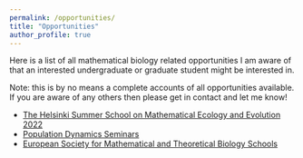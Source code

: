 ```yaml
---
permalink: /opportunities/
title: "Opportunities"
author_profile: true
---
```


Here is a list of all mathematical biology related opportunities I am aware of that an 
interested undergraduate or graduate student might be interested in.

Note: this is by no means a complete accounts of all opportunities available. If you are aware of any others then please get
in contact and let me know!

* [The Helsinki Summer School on Mathematical Ecology and Evolution 2022](https://wiki.helsinki.fi/display/BioMath/Summer+Schools)
* [Population Dynamics Seminars](https://adras81.bitbucket.io/PopDynSeminars.html)
* [European Society for Mathematical and Theoretical Biology Schools](https://www.esmtb.org/Schools)

